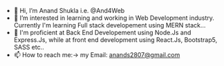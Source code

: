 - 👋 Hi, I’m Anand Shukla i.e. @And4Web
- 👀 I’m interested in learning and working in Web Development industry. Currently I'm learning Full stack developement using MERN stack...
- 🌱 I'm proficient at Back End Developement using Node.Js and Express.Js, while at front end development using React.Js, Bootstrap5, SASS etc..
- 📫 How to reach me:-> my Email: anands2807@gmail.com

<!---
And4Web/And4Web is a ✨ special ✨ repository because its `README.md` (this file) appears on your GitHub profile.
You can click the Preview link to take a look at your changes.
--->
